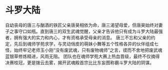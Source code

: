 # 斗罗大陆

自幼丧母的唐三与酗酒的铁匠父亲唐昊相依为命，唐三渴望母爱，但唐昊始终对妻子之事守口如瓶。直到唐三的双生武魂觉醒，父亲才告诉他只有成为斗罗大陆最强者，拥有强大的实力和内心，才有资格承受母亲的消息。
唐三不忘和父亲的约定，先后到魂师学苑求学，与灵动俏皮的萌妹小舞等五个性格各异的伙伴组成七怪，始终牢记老师玉小刚“没有废武魂，只有废物魂师”之言，锲而不舍地把废武魂蓝银草修炼精进，风雨无阻。
团队也在魂师学苑大赛上热血晋级，最终不仅摘得决赛桂冠，更是拨云去雾，揭开武魂殿首宗比比东妄图称霸斗罗大陆的阴谋。
